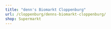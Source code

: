 ```yaml
---
title: "denn's Biomarkt Cloppenburg"
url: /cloppenburg/denns-biomarkt-cloppenburg/
shop: Supermarkt
---
```

